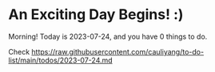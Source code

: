 # An Exciting Day Begins! :)

Morning! Today is 2023-07-24, and you have 0 things to do.

Check https://raw.githubusercontent.com/cauliyang/to-do-list/main/todos/2023-07-24.md